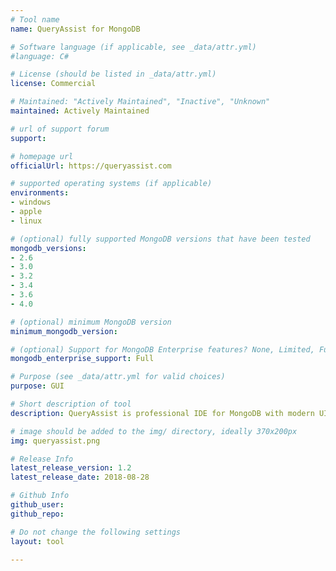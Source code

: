 ```yaml
---
# Tool name
name: QueryAssist for MongoDB

# Software language (if applicable, see _data/attr.yml)
#language: C#

# License (should be listed in _data/attr.yml)
license: Commercial

# Maintained: "Actively Maintained", "Inactive", "Unknown"
maintained: Actively Maintained

# url of support forum
support: 

# homepage url
officialUrl: https://queryassist.com

# supported operating systems (if applicable)
environments:
- windows
- apple
- linux

# (optional) fully supported MongoDB versions that have been tested
mongodb_versions:
- 2.6
- 3.0
- 3.2
- 3.4
- 3.6
- 4.0

# (optional) minimum MongoDB version
minimum_mongodb_version:

# (optional) Support for MongoDB Enterprise features? None, Limited, Full
mongodb_enterprise_support: Full

# Purpose (see _data/attr.yml for valid choices)
purpose: GUI

# Short description of tool
description: QueryAssist is professional IDE for MongoDB with modern UI and rich feature set. Free and commercial licenses are available.

# image should be added to the img/ directory, ideally 370x200px
img: queryassist.png

# Release Info
latest_release_version: 1.2
latest_release_date: 2018-08-28

# Github Info
github_user: 
github_repo: 

# Do not change the following settings
layout: tool

---
```

